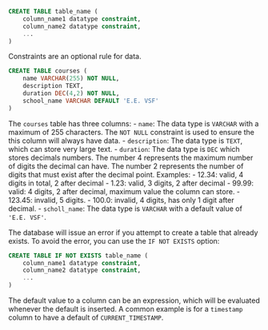 ```SQL
CREATE TABLE table_name (
	column_name1 datatype constraint,
	column_name2 datatype constraint,
	...
)
```

Constraints are an optional rule for data.
```SQL
CREATE TABLE courses (
	name VARCHAR(255) NOT NULL,
	description TEXT,
	duration DEC(4,2) NOT NULL,
	school_name VARCHAR DEFAULT 'E.E. VSF'
)
```

The `courses` table has three columns:
	- `name`: The data type is `VARCHAR` with a maximum of 255 characters. The `NOT NULL` constraint is used to ensure the this column will always have data.
	- `description`: The data type is `TEXT`, which can store very large text.
	- `duration`: The data type is `DEC` which stores decimals numbers. The number 4 represents the maximum number of digits the decimal can have. The number 2 represents the number of digits that must exist after the decimal point. Examples:
		- 12.34: valid, 4 digits in total, 2 after decimal
		- 1.23: valid, 3 digits, 2 after decimal
		- 99.99: valid: 4 digits, 2 after decimal, maximum value the column can store.
		- 123.45: invalid, 5 digits.
		- 100.0: invalid, 4 digits, has only 1 digit after decimal.
	- `scholl_name`: The data type is `VARCHAR` with a default value of `'E.E. VSF'`.

The database will issue an error if you attempt to create a table that already exists. To avoid the error, you can use the `IF NOT EXISTS` option:
```SQL
CREATE TABLE IF NOT EXISTS table_name (
	column_name1 datatype constraint,
	column_name2 datatype constraint,
	...
)
```

The default value to a column can be an expression, which will be evaluated whenever the default is inserted. A common example is for a `timestamp` column to have a default of `CURRENT_TIMESTAMP`.
